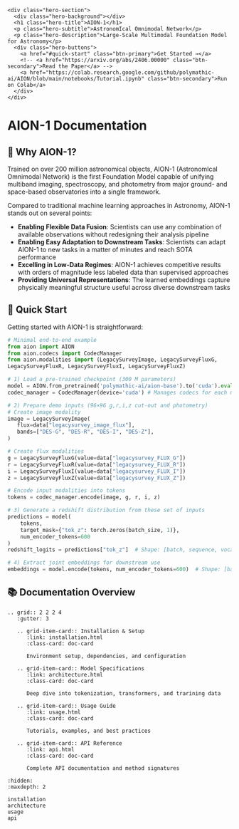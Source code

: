 ```{raw} html
<div class="hero-section">
  <div class="hero-background"></div>
  <h1 class="hero-title">AION-1</h1>
  <p class="hero-subtitle">AstronomIcal Omnimodal Network</p>
  <p class="hero-description">Large-Scale Multimodal Foundation Model for Astronomy</p>
  <div class="hero-buttons">
    <a href="#quick-start" class="btn-primary">Get Started →</a>
    <!-- <a href="https://arxiv.org/abs/2406.00000" class="btn-secondary">Read the Paper</a> -->
    <a href="https://colab.research.google.com/github/polymathic-ai/AION/blob/main/notebooks/Tutorial.ipynb" class="btn-secondary">Run on Colab</a>
  </div>
</div>
```

# AION-1 Documentation

## 🌟 Why AION-1?

Trained on over 200 million astronomical objects, AION-1 (AstronomIcal Omnimodal Network) is the first Foundation Model capable of unifying multiband imaging, spectroscopy, and photometry from major ground- and space-based observatories into a single framework.

Compared to traditional machine learning approaches in Astronomy, AION-1 stands out on several points:
- **Enabling Flexible Data Fusion**: Scientists can use any combination of available observations without redesigning their analysis pipeline
- **Enabling Easy Adaptation to Downstream Tasks**: Scientists can adapt AION-1 to new tasks in a matter of minutes and reach SOTA performance
- **Excelling in Low-Data Regimes**: AION-1 achieves competitive results with orders of magnitude less labeled data than supervised approaches
- **Providing Universal Representations**: The learned embeddings capture physically meaningful structure useful across diverse downstream tasks

## 🚀 Quick Start

Getting started with AION-1 is straightforward:

```python
# Minimal end-to-end example
from aion import AION
from aion.codecs import CodecManager
from aion.modalities import (LegacySurveyImage, LegacySurveyFluxG,
LegacySurveyFluxR, LegacySurveyFluxI, LegacySurveyFluxZ)

# 1) Load a pre-trained checkpoint (300 M parameters)
model = AION.from_pretrained('polymathic-ai/aion-base').to('cuda').eval()
codec_manager = CodecManager(device='cuda') # Manages codecs for each modality

# 2) Prepare demo inputs (96×96 g,r,i,z cut-out and photometry)
# Create image modality
image = LegacySurveyImage(
   flux=data["legacysurvey_image_flux"],
   bands=["DES-G", "DES-R", "DES-I", "DES-Z"],
)

# Create flux modalities
g = LegacySurveyFluxG(value=data["legacysurvey_FLUX_G"])
r = LegacySurveyFluxR(value=data["legacysurvey_FLUX_R"])
i = LegacySurveyFluxI(value=data["legacysurvey_FLUX_I"])
z = LegacySurveyFluxZ(value=data["legacysurvey_FLUX_Z"])

# Encode input modalities into tokens
tokens = codec_manager.encode(image, g, r, i, z)

# 3) Generate a redshift distribution from these set of inputs
predictions = model(
    tokens,
    target_mask={"tok_z": torch.zeros(batch_size, 1)},
    num_encoder_tokens=600
)
redshift_logits = predictions["tok_z"]  # Shape: [batch, sequence, vocab_size]

# 4) Extract joint embeddings for downstream use
embeddings = model.encode(tokens, num_encoder_tokens=600)  # Shape: [batch, seq_len, hidden_dim]
```

## 📚 Documentation Overview

```{eval-rst}
.. grid:: 2 2 2 4
   :gutter: 3

   .. grid-item-card:: Installation & Setup
      :link: installation.html
      :class-card: doc-card

      Environment setup, dependencies, and configuration

   .. grid-item-card:: Model Specifications
      :link: architecture.html
      :class-card: doc-card

      Deep dive into tokenization, transformers, and trarining data

   .. grid-item-card:: Usage Guide
      :link: usage.html
      :class-card: doc-card

      Tutorials, examples, and best practices

   .. grid-item-card:: API Reference
      :link: api.html
      :class-card: doc-card

      Complete API documentation and method signatures
```

```{toctree}
:hidden:
:maxdepth: 2

installation
architecture
usage
api
```
